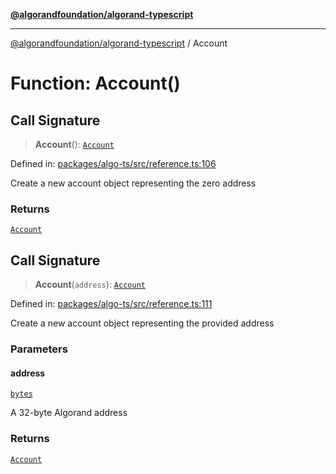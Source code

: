 [**@algorandfoundation/algorand-typescript**](../README.md)

***

[@algorandfoundation/algorand-typescript](../README.md) / Account

# Function: Account()

## Call Signature

> **Account**(): [`Account`](../type-aliases/Account.md)

Defined in: [packages/algo-ts/src/reference.ts:106](https://github.com/algorandfoundation/puya-ts/blob/main/packages/algo-ts/src/reference.ts#L106)

Create a new account object representing the zero address

### Returns

[`Account`](../type-aliases/Account.md)

## Call Signature

> **Account**(`address`): [`Account`](../type-aliases/Account.md)

Defined in: [packages/algo-ts/src/reference.ts:111](https://github.com/algorandfoundation/puya-ts/blob/main/packages/algo-ts/src/reference.ts#L111)

Create a new account object representing the provided address

### Parameters

#### address

[`bytes`](../type-aliases/bytes.md)

A 32-byte Algorand address

### Returns

[`Account`](../type-aliases/Account.md)
